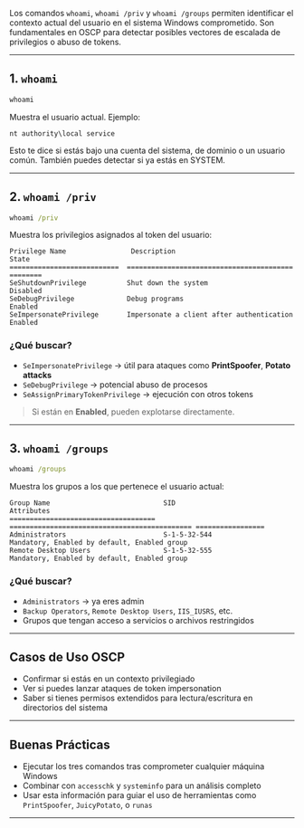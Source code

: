 Los comandos `whoami`, `whoami /priv` y `whoami /groups` permiten identificar el contexto actual del usuario en el sistema Windows comprometido. Son fundamentales en OSCP para detectar posibles vectores de escalada de privilegios o abuso de tokens.

---

## 1. `whoami`

```cmd
whoami
```

Muestra el usuario actual. Ejemplo:
```
nt authority\local service
```

Esto te dice si estás bajo una cuenta del sistema, de dominio o un usuario común. También puedes detectar si ya estás en SYSTEM.

---

## 2. `whoami /priv`

```cmd
whoami /priv
```

Muestra los privilegios asignados al token del usuario:
```
Privilege Name                Description                               State
===========================  ========================================= ========
SeShutdownPrivilege          Shut down the system                      Disabled
SeDebugPrivilege             Debug programs                            Enabled
SeImpersonatePrivilege       Impersonate a client after authentication Enabled
```

### ¿Qué buscar?
- `SeImpersonatePrivilege` → útil para ataques como **PrintSpoofer**, **Potato attacks**
- `SeDebugPrivilege` → potencial abuso de procesos
- `SeAssignPrimaryTokenPrivilege` → ejecución con otros tokens

> Si están en **Enabled**, pueden explotarse directamente.

---

## 3. `whoami /groups`

```cmd
whoami /groups
```

Muestra los grupos a los que pertenece el usuario actual:

```
Group Name                            SID                                           Attributes
==================================== ============================================= =================
Administrators                        S-1-5-32-544                                   Mandatory, Enabled by default, Enabled group
Remote Desktop Users                  S-1-5-32-555                                   Mandatory, Enabled by default, Enabled group
```

### ¿Qué buscar?
- `Administrators` → ya eres admin
- `Backup Operators`, `Remote Desktop Users`, `IIS_IUSRS`, etc.
- Grupos que tengan acceso a servicios o archivos restringidos

---

## Casos de Uso OSCP

- Confirmar si estás en un contexto privilegiado
- Ver si puedes lanzar ataques de token impersonation
- Saber si tienes permisos extendidos para lectura/escritura en directorios del sistema

---

## Buenas Prácticas

- Ejecutar los tres comandos tras comprometer cualquier máquina Windows
- Combinar con `accesschk` y `systeminfo` para un análisis completo
- Usar esta información para guiar el uso de herramientas como `PrintSpoofer`, `JuicyPotato`, o `runas`

---